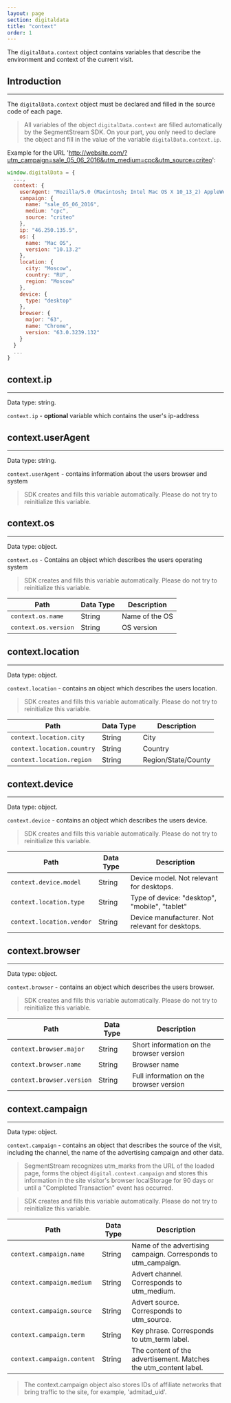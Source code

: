 ```yaml
---
layout: page
section: digitaldata
title: "context"
order: 1
---
```


The `digitalData.context` object contains variables that describe the environment and context of the current visit.

## Introduction
------
The `digitalData.context` object must be declared and filled in the source code of each page.

>All variables of the object `digitalData.context` are filled automatically by the SegmentStream SDK. On your part, you only need to declare the object and fill in the value of the variable `digitalData.context.ip`.

Example for the URL 'http://website.com/?utm_campaign=sale_05_06_2016&utm_medium=cpc&utm_source=criteo':
```javascript
window.digitalData = {
  ...,
  context: {
    userAgent: "Mozilla/5.0 (Macintosh; Intel Mac OS X 10_13_2) AppleWebKit/537.36 (KHTML, like Gecko) Chrome/63.0.3239.132 Safari/537.36",
    campaign: {
      name: "sale_05_06_2016",
      medium: "cpc",
      source: "criteo"
    },
    ip: "46.250.135.5",
    os: {
      name: "Mac OS",
      version: "10.13.2"
    },
    location: {
      city: "Moscow",
      country: "RU",
      region: "Moscow"
    },
    device: {
      type: "desktop"
    },
    browser: {
      major: "63",
      name: "Chrome",
      version: "63.0.3239.132"
    }
  }
  ...
}
```

## context.ip
------
Data type: string.

`context.ip` - **optional** variable which contains the user's ip-address

## context.userAgent
------
Data type: string.

`context.userAgent` - contains information about the users browser and system

> SDK creates and fills this variable automatically. Please do not try to reinitialize this variable.

## context.os
------
Data type: object.

`context.os` - Contains an object which describes the users operating system

> SDK creates and fills this variable automatically. Please do not try to reinitialize this variable.


Path|Data Type|Description
---|---|---
`context.os.name`|String|Name of the OS
`context.os.version`|String|OS version

## context.location
------
Data type: object.

`context.location` - contains an object which describes the users location.

> SDK creates and fills this variable automatically. Please do not try to reinitialize this variable.

Path|Data Type|Description
---|---|---
`context.location.city`|String|City
`context.location.country`|String|Country
`context.location.region`|String|Region/State/County

## context.device
------
Data type: object.

`context.device` - contains an object which describes the users device.

> SDK creates and fills this variable automatically. Please do not try to reinitialize this variable.

Path|Data Type|Description
---|---|---
`context.device.model`|String|Device model. Not relevant for desktops.
`context.location.type`|String|Type of device: "desktop", "mobile", "tablet"
`context.location.vendor`|String|Device manufacturer. Not relevant for desktops.

## context.browser
------
Data type: object.

`context.browser` - contains an object which describes the users browser.

> SDK creates and fills this variable automatically. Please do not try to reinitialize this variable.

Path|Data Type|Description
---|---|---
`context.browser.major`|String|Short information on the browser version
`context.browser.name`|String|Browser name
`context.browser.version`|String|Full information on the browser version

## context.campaign
------
Data type: object.

`context.campaign` - contains an object that describes the source of the visit, including the channel, the name of the advertising campaign and other data.

>SegmentStream recognizes utm_marks from the URL of the loaded page, forms the object `digital.context.campaign` and stores this information in the site visitor's browser localStorage for 90 days or until a "Completed Transaction" event has occurred.

> SDK creates and fills this variable automatically. Please do not try to reinitialize this variable.

Path|Data Type|Description
---|---|---
`context.campaign.name`|String|Name of the advertising campaign. Corresponds to utm_campaign.
`context.campaign.medium`|String|Advert channel. Corresponds to utm_medium.
`context.campaign.source`|String|Advert source. Corresponds to utm_source.
`context.campaign.term`|String|Key phrase. Corresponds to utm_term label.
`context.campaign.content`|String|The content of the advertisement. Matches the utm_content label.

>The context.campaign object also stores IDs of affiliate networks that bring traffic to the site, for example, 'admitad_uid'.
